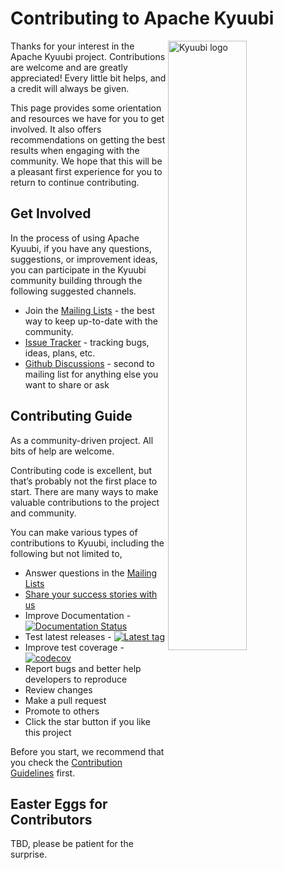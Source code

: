 <!--
 - Licensed to the Apache Software Foundation (ASF) under one or more
 - contributor license agreements.  See the NOTICE file distributed with
 - this work for additional information regarding copyright ownership.
 - The ASF licenses this file to You under the Apache License, Version 2.0
 - (the "License"); you may not use this file except in compliance with
 - the License.  You may obtain a copy of the License at
 -
 -   http://www.apache.org/licenses/LICENSE-2.0
 -
 - Unless required by applicable law or agreed to in writing, software
 - distributed under the License is distributed on an "AS IS" BASIS,
 - WITHOUT WARRANTIES OR CONDITIONS OF ANY KIND, either express or implied.
 - See the License for the specific language governing permissions and
 - limitations under the License.
 -->

# Contributing to Apache Kyuubi

<img src="https://svn.apache.org/repos/asf/comdev/project-logos/originals/kyuubi-1.svg" alt="Kyuubi logo" width="50%" align="right" />

Thanks for your interest in the Apache Kyuubi project.
Contributions are welcome and are greatly appreciated!
Every little bit helps, and a credit will always be given.

This page provides some orientation and resources we have for you to get involved.
It also offers recommendations on getting the best results when engaging with the community.
We hope that this will be a pleasant first experience for you to return to continue contributing.

## Get Involved

In the process of using Apache Kyuubi, if you have any questions, suggestions, or improvement ideas, you can participate in the Kyuubi community building through the following suggested channels.

- Join the [Mailing Lists](https://kyuubi.apache.org/mailing_lists.html) - the best way to keep up-to-date with the community.
- [Issue Tracker](https://kyuubi.apache.org/issue_tracking.html) - tracking bugs, ideas, plans, etc.
- [Github Discussions](https://github.com/apache/incubator-kyuubi/discussions) - second to mailing list for anything else you want to share or ask

## Contributing Guide

As a community-driven project. All bits of help are welcome.

Contributing code is excellent, but that’s probably not the first place to start.
There are many ways to make valuable contributions to the project and community.

You can make various types of contributions to Kyuubi, including the following but not limited to,

- Answer questions in the  [Mailing Lists](https://kyuubi.apache.org/mailing_lists.html)
- [Share your success stories with us](https://github.com/apache/incubator-kyuubi/discussions/925) 
- Improve Documentation - [![Documentation Status](https://readthedocs.org/projects/kyuubi/badge/?version=latest)](https://kyuubi.apache.org/docs/latest/)
- Test latest releases - [![Latest tag](https://img.shields.io/github/v/tag/apache/incubator-kyuubi?label=tag)](https://github.com/apache/incubator-kyuubi/tags)
- Improve test coverage - [![codecov](https://codecov.io/gh/apache/incubator-kyuubi/branch/master/graph/badge.svg)](https://codecov.io/gh/apache/incubator-kyuubi)
- Report bugs and better help developers to reproduce
- Review changes
- Make a pull request
- Promote to others
- Click the star button if you like this project

Before you start, we recommend that you check the [Contribution Guidelines](https://kyuubi.apache.org/contributing.html) first.

## Easter Eggs for Contributors

TBD, please be patient for the surprise.
